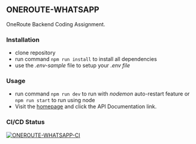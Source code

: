 ## ONEROUTE-WHATSAPP
OneRoute Backend Coding Assignment. 

### Installation
* clone repository
* run command `npm run install` to install all dependencies
* use the *.env-sample* file to setup your  *.env file*

### Usage
* run command `npm run dev` to run with *nodemon* auto-restart feature or `npm run start` to run using node
* Visit the [homepage](https://oneroute-whatsapp-service.herokuapp.com) and click the API Documentation link.

### CI/CD Status
[![ONEROUTE-WHATSAPP-CI](https://github.com/ChibuezePaul/oneroute-whatsapp/actions/workflows/oneroute-whatsapp-ci.yml/badge.svg?branch=main)](https://github.com/ChibuezePaul/oneroute-whatsapp/actions/workflows/oneroute-whatsapp-ci.yml)
